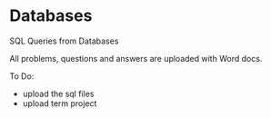 # Databases
SQL Queries from Databases

All problems, questions and answers are uploaded with Word docs.

To Do:
- upload the sql files
- upload term project
